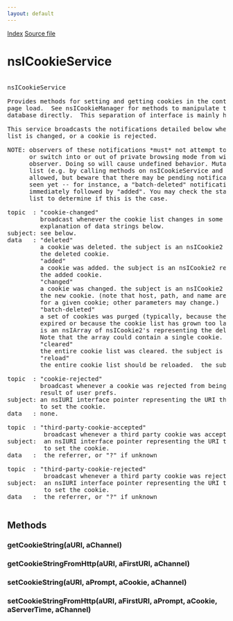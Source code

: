 ```yaml
---
layout: default
---
```

<div id='links'><a href="../index.html">Index</a>
<a href="http://dxr.mozilla.org/mozilla-central/source/netwerk/cookie/nsICookieService.idl">Source file</a>
</div>

# nsICookieService #
<pre>  
nsICookieService  
  
Provides methods for setting and getting cookies in the context of a  
page load.  See nsICookieManager for methods to manipulate the cookie  
database directly.  This separation of interface is mainly historical.  
  
This service broadcasts the notifications detailed below when the cookie  
list is changed, or a cookie is rejected.  
  
NOTE: observers of these notifications *must* not attempt to change profile  
      or switch into or out of private browsing mode from within the  
      observer. Doing so will cause undefined behavior. Mutating the cookie  
      list (e.g. by calling methods on nsICookieService and friends) is  
      allowed, but beware that there may be pending notifications you haven't  
      seen yet -- for instance, a "batch-deleted" notification will likely be  
      immediately followed by "added". You may check the state of the cookie  
      list to determine if this is the case.  
  
topic  : "cookie-changed"  
         broadcast whenever the cookie list changes in some way. see  
         explanation of data strings below.  
subject: see below.  
data   : "deleted"  
         a cookie was deleted. the subject is an nsICookie2 representing  
         the deleted cookie.  
         "added"  
         a cookie was added. the subject is an nsICookie2 representing  
         the added cookie.  
         "changed"  
         a cookie was changed. the subject is an nsICookie2 representing  
         the new cookie. (note that host, path, and name are invariant  
         for a given cookie; other parameters may change.)  
         "batch-deleted"  
         a set of cookies was purged (typically, because they have either  
         expired or because the cookie list has grown too large). The subject  
         is an nsIArray of nsICookie2's representing the deleted cookies.  
         Note that the array could contain a single cookie.  
         "cleared"  
         the entire cookie list was cleared. the subject is null.  
         "reload"  
         the entire cookie list should be reloaded.  the subject is null.  
  
topic  : "cookie-rejected"  
         broadcast whenever a cookie was rejected from being set as a  
         result of user prefs.  
subject: an nsIURI interface pointer representing the URI that attempted  
         to set the cookie.  
data   : none.  
  
topic  : "third-party-cookie-accepted"  
          broadcast whenever a third party cookie was accepted  
subject:  an nsIURI interface pointer representing the URI that attempted  
          to set the cookie.  
data   :  the referrer, or "?" if unknown  
  
topic  : "third-party-cookie-rejected"  
          broadcast whenever a third party cookie was rejected  
subject:  an nsIURI interface pointer representing the URI that attempted  
          to set the cookie.  
data   :  the referrer, or "?" if unknown  
  
</pre>
## Methods ##

### getCookieString(aURI, aChannel) ###

### getCookieStringFromHttp(aURI, aFirstURI, aChannel) ###

### setCookieString(aURI, aPrompt, aCookie, aChannel) ###

### setCookieStringFromHttp(aURI, aFirstURI, aPrompt, aCookie, aServerTime, aChannel) ###
